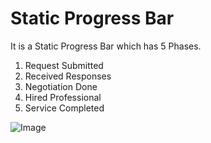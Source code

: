 # Static Progress Bar

It is a Static Progress Bar which has 5 Phases.
1) Request Submitted
2) Received Responses
3) Negotiation Done
4) Hired Professional
5) Service Completed

![Image](https://user-images.githubusercontent.com/37963709/91969533-db80fc80-ed33-11ea-953a-f48dadbe00f4.png)
